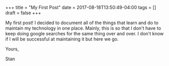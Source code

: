 +++
title = "My First Post"
date = 2017-08-18T13:50:49-04:00
tags = []
draft = false
+++

My first post! I decided to document all of the things that learn and do to maintain my technology in one place. Mainly, this is so that I don't have to keep doing google searches for the same thing over and over. I don't know if I will be successful at maintaining it but here we go.

Yours,

Stan